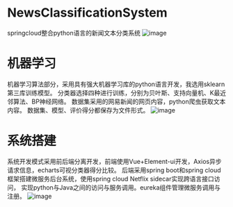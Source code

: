 # NewsClassificationSystem
springcloud整合python语言的新闻文本分类系统
![image](https://user-images.githubusercontent.com/77831973/162118094-7b791632-7f75-44b5-9342-43dabcc3cb0b.png)
# 机器学习
机器学习算法部分，采用具有强大机器学习库的python语言开发，我选用sklearn第三库训练模型。 分类器选择四种进行训练，分别为贝叶斯、支持向量机、K最近邻算法、BP神经网络。 数据集采用的网易新闻的网页内容，python爬虫获取文本内容。 数据集、模型、评价得分都保存为文件形式。
![image](https://user-images.githubusercontent.com/77831973/162118687-206f98ff-8786-4653-9ebe-af5053010f8f.png)
# 系统搭建
系统开发模式采用前后端分离开发，前端使用Vue+Element-ui开发，Axios异步请求信息，echarts可视分类器得分比较。 后端采用spring boot和spring cloud框架搭建微服务后台系统，使用spring cloud Netflix sidecar实现跨语言接口访问， 实现python与Java之间的访问与服务调用。eureka组件管理微服务调用与注册。
![image](https://user-images.githubusercontent.com/77831973/162118628-266cee65-d2ce-48c9-a6eb-d1ebd5407a26.png)
